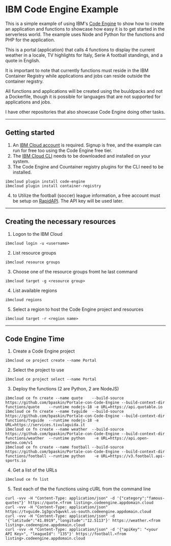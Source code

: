 # IBM Code Engine Example

This is a simple example of using IBM's [Code Engine](https://www.ibm.com/products/code-engine) to show how to create an application and functions to showcase how easy it is to get started in the serverless world.  The example uses Node and Python for the functions and PHP for the application.  

This is a portal (application) that calls 4 functions to display the current weather in a locale, TV highlights for Italy, Serie A football standings, and a quote in English.

It is important to note that currently functions must reside in the IBM Container Registry while applications and jobs can reside outside the container registry.

All functions and applications will be created using the buuldpacks and not a Dockerfile, though it is possible for languages that are not supported for applications and jobs.

I have other repositories that also showcase Code Engine doing other tasks.

---
## Getting started

1. An [IBM Cloud account](https://cloud.ibm.com/login) is required.  Signup is free, and the example can run for free too using the Code Engine free tier.
2. The [IBM Cloud CLI](https://www.ibm.com/products/cli) needs to be downloaded and installed on your system.
3. The Code Engine and Countainer registry plugins for the CLI need to be installed.
```
ibmcloud plugin install code-engine
ibmcloud plugin install container-registry
```
4. to Utilize the football (soccer) league information, a free account must be setup on [RapidAPI](https://rapidapi.com/hub).  The API key will be used later.
---
## Creating the necessary resources
1. Logon to the IBM Cloud
```
ibmcloud login -u <username>
```
2. List resource groups
```
ibmcloud resource groups
```
3. Choose one of the resource groups fromt he last command
```
ibmcloud target -g <resource group>
```
4. List available regions
```
ibmcloud regions
```
5. Select a region to host the Code Engine project and resources
```
ibmcloud target -r <region name>
```
---
## Code Engine Time
1.  Create a Code Engine project
```
ibmcloud ce project create --name Portal
```
2. Select the project to use
```
ibmcloud ce project select --name Portal
```
3. Deploy the functions (2 are Python, 2 are NodeJS)
```
ibmcloud ce fn create --name quote    --build-source https://github.com/bpaskin/Portale-con-Code-Engine --build-context-dir functions/quote    --runtime nodejs-18 -e URL=https://api.quotable.io
ibmcloud ce fn create --name tvguide  --build-source https://github.com/bpaskin/Portale-con-Code-Engine --build-context-dir functions/tvguide  --runtime nodejs-18 -e URL=https://services.tivulaguida.it
ibmcloud ce fn create --name weather  --build-source https://github.com/bpaskin/Portale-con-Code-Engine --build-context-dir functions/weather  --runtime python    -e URL=https://api.open-meteo.com/v1   
ibmcloud ce fn create --name football --build-source https://github.com/bpaskin/Portale-con-Code-Engine --build-context-dir functions/football --runtime python    -e URL=https://v3.football.api-sports.io
```
4. Get a list of the URLs
```
ibmcloud ce fn list
```
5. Test each of the the functions using cURL from the command line
```
curl -vvv -H "Content-Type: application/json" -d '{"category":"famous-quotes"}' https://quote.<from listing>.codeengine.appdomain.cloud 
curl -vvv -H "Content-Type: application/json" https://tvguide.1g3gcv5qwvkl.us-south.codeengine.appdomain.cloud
curl -vvv -H "Content-Type: application/json" -d '{"latitude":"41.8919","longitude":"12.5113"}' https://weather.<from listing>.codeengine.appdomain.cloud 
curl -vvv -H "Content-Type: application/json" -d '{"apiKey": "<your API Key>", "leagueId": "135"}' https://football.<from listing>.codeengine.appdomain.cloud 
```
